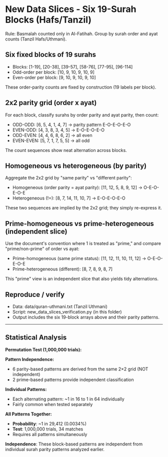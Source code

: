 # New Data Slices - Six 19-Surah Blocks (Hafs/Tanzil)

Rule: Basmalah counted only in Al-Fatihah. Group by surah order and ayat counts (Tanzil Hafs/Uthmani).

## Six fixed blocks of 19 surahs

- Blocks: [1-19], [20-38], [39-57], [58-76], [77-95], [96-114]
- Odd-order per block: [10, 9, 10, 9, 10, 9]
- Even-order per block: [9, 10, 9, 10, 9, 10]

These order-parity counts are fixed by construction (19 labels per block).

## 2x2 parity grid (order x ayat)

For each block, classify surahs by order parity and ayat parity, then count:

- ODD-ODD: [6, 5, 4, 1, 4, 7] -> parity pattern E-O-E-O-E-O
- EVEN-ODD: [4, 3, 8, 3, 4, 5] -> E-O-E-O-E-O
- ODD-EVEN: [4, 4, 6, 8, 6, 2] -> all even
- EVEN-EVEN: [5, 7, 1, 7, 5, 5] -> all odd

The count sequences show neat alternation across blocks.

## Homogeneous vs heterogeneous (by parity)

Aggregate the 2x2 grid by "same parity" vs "different parity":

- Homogeneous (order parity = ayat parity): [11, 12, 5, 8, 9, 12] -> O-E-O-E-O-E
- Heterogeneous (!=): [8, 7, 14, 11, 10, 7] -> E-O-E-O-E-O

These two sequences are implied by the 2x2 grid; they simply re-express it.

## Prime-homogeneous vs prime-heterogeneous (independent slice)

Use the document's convention where 1 is treated as "prime," and compare "prime/non-prime" of order vs ayat:

- Prime-homogeneous (same prime status): [11, 12, 11, 10, 11, 12] -> O-E-O-E-O-E
- Prime-heterogeneous (different): [8, 7, 8, 9, 8, 7]

This "prime" view is an independent slice that also yields tidy alternations.

## Reproduce / verify

- Data: data/quran-uthmani.txt (Tanzil Uthmani)
- Script: new_data_slices_verification.py (in this folder)
- Output includes the six 19-block arrays above and their parity patterns.

---

## Statistical Analysis

**Permutation Test (1,000,000 trials):**

**Pattern Independence:**

- 6 parity-based patterns are derived from the same 2×2 grid (NOT independent)
- 2 prime-based patterns provide independent classification

**Individual Patterns:**

- Each alternating pattern: ~1 in 16 to 1 in 64 individually
- Fairly common when tested separately

**All Patterns Together:**

- **Probability**: ~1 in 29,412 (0.0034%)
- **Test**: 1,000,000 trials, 34 matches
- Requires all patterns simultaneously

**Independence**: These block-based patterns are independent from individual surah parity patterns analyzed earlier.
